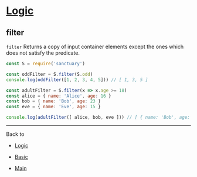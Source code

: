 # [Logic](../README.md)

## filter

`filter` Returns a copy of input container elements except the ones which does not satisfy the predicate.

```js
const S = require('sanctuary')

const oddFilter = S.filter(S.odd)
console.log(oddFilter([1, 2, 3, 4, 5])) // [ 1, 3, 5 ]

const adultFilter = S.filter(x => x.age >= 18)
const alice = { name: 'Alice', age: 16 }
const bob = { name: 'Bob', age: 23 }
const eve = { name: 'Eve', age: 15 }

console.log(adultFilter([ alice, bob, eve ])) // [ { name: 'Bob', age: 23 } ]
```

----------

Back to

- [Logic](README.md)

- [Basic](../README.md)

- [Main](../../README.md)
